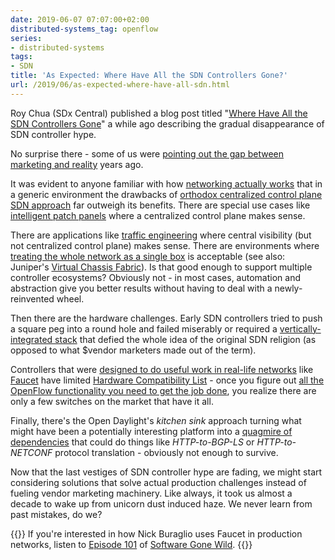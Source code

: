 ```yaml
---
date: 2019-06-07 07:07:00+02:00
distributed-systems_tag: openflow
series:
- distributed-systems
tags:
- SDN
title: 'As Expected: Where Have All the SDN Controllers Gone?'
url: /2019/06/as-expected-where-have-all-sdn.html
---
```

Roy Chua (SDx Central) published a blog post titled "[Where Have All the SDN Controllers Gone](https://www.sdxcentral.com/articles/analysis/where-have-all-the-sdn-controllers-gone/2019/03/)" a while ago describing the gradual disappearance of SDN controller hype.

No surprise there - some of us were [pointing out the gap between marketing and reality](https://blog.ipspace.net/2015/12/running-open-daylight-in-production.html) years ago.

It was evident to anyone familiar with how [networking actually works](https://www.ipspace.net/How_Networks_Really_Work) that in a generic environment the drawbacks of [orthodox centralized control plane SDN approach](https://blog.ipspace.net/2014/01/what-exactly-is-sdn-and-does-it-make.html) far outweigh its benefits. There are special use cases like [intelligent patch panels](https://blog.ipspace.net/2015/12/running-open-daylight-in-production.html) where a centralized control plane makes sense.
<!--more-->
There are applications like [traffic engineering](https://blog.ipspace.net/2012/02/bandwidth-on-demand-is-openflow-silver.html) where central visibility (but not centralized control plane) makes sense. There are environments where [treating the whole network as a single box](https://blog.ipspace.net/2018/02/single-image-systems-or-automated.html) is acceptable (see also: Juniper's [Virtual Chassis Fabric](https://blog.ipspace.net/2013/11/finally-juniper-supports-leaf-and-spine.html)). Is that good enough to support multiple controller ecosystems? Obviously not - in most cases, automation and abstraction give you better results without having to deal with a newly-reinvented wheel.

Then there are the hardware challenges. Early SDN controllers tried to push a square peg into a round hole and failed miserably or required a [vertically-integrated stack](https://blog.ipspace.net/2015/06/vertically-integrated-musings.html) that defied the whole idea of the original SDN religion (as opposed to what \$vendor marketers made out of the term).

Controllers that were [designed to do useful work in real-life networks](https://blog.ipspace.net/2019/04/using-faucet-to-build-sc18-network-with.html) like [Faucet](https://faucet.nz/) have limited [Hardware Compatibility List](https://docs.faucet.nz/en/latest/vendors/index.html) - once you figure out [all the OpenFlow functionality you need to get the job done](https://docs.faucet.nz/en/latest/architecture.html#faucet-openflow-switch-pipeline), you realize there are only a few switches on the market that have it all.

Finally, there's the Open Daylight's *kitchen sink* approach turning what might have been a potentially interesting platform into a [quagmire of dependencies](https://blog.ipspace.net/2018/05/the-difference-between-hodgepodge-poc.html) that could do things like *HTTP-to-BGP-LS* or *HTTP-to-NETCONF* protocol translation - obviously not enough to survive.

Now that the last vestiges of SDN controller hype are fading, we might start considering solutions that solve actual production challenges instead of fueling vendor marketing machinery. Like always, it took us almost a decade to wake up from unicorn dust induced haze. We never learn from past mistakes, do we?

{{<note>}}
If you're interested in how Nick Buraglio uses Faucet in production networks, listen to [Episode 101](https://blog.ipspace.net/2019/04/using-faucet-to-build-sc18-network-with.html) of [Software Gone Wild](https://www.ipspace.net/Podcast/Software_Gone_Wild).
{{</note>}}
